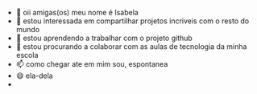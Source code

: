 - 👋 oii amigas(os) meu nome é Isabela
- 👀 estou interessada em compartilhar projetos incriveis com o resto do mundo 
- 🌱 estou aprendendo a trabalhar com o projeto github
- 💞️ estou procurando a colaborar com as aulas de tecnologia da minha escola 
- 📫 como chegar ate em mim sou, espontanea
- 😄 ela-dela
- 

